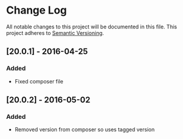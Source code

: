 # Change Log
All notable changes to this project will be documented in this file.
This project adheres to [Semantic Versioning](http://semver.org/).

## [20.0.1] - 2016-04-25
### Added
- Fixed composer file


## [20.0.2] - 2016-05-02
### Added
- Removed version from composer so uses tagged version

